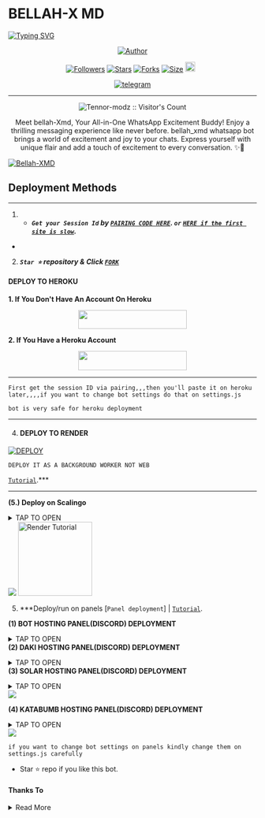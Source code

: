 # BELLAH-X MD

<a href="https://git.io/typing-svg"><img src="https://readme-typing-svg.demolab.com?font=Black+Ops+One&size=50&pause=1000&color=1BAFBAFF&center=true&width=910&height=100&lines=THANKS FOR CHOOSING +BELLAH-XMD;MULTI+DEVICE+WHATSAPP+BOT;CREATED+BY+GIDDY+TENNOR;RELEASED+12.12.2024" alt="Typing SVG" /></a>




<p align="center">
<a href="https://github.com/Tennor-modz"><img title="Author" src="https://i.imgur.com/Q3XajKe.jpeg?style=for-the-badge&logo=github"></a>


  <p align="center">
<a href="https://github.com/Tennor-modz/followers"><img title="Followers" src="https://img.shields.io/github/followers/Tennor-modz?color=blue&style=flat-square"></a>
<a href="https://github.com/Tennor-modz/Bellah-XMD/stargazers/"><img title="Stars" src="https://img.shields.io/github/stars/Tennor-modz/Bellah-XMD?color=blue&style=flat-square"></a>
<a href="https://github.com/Tennor-modz/Bellah-XMD/network/members"><img title="Forks" src="https://img.shields.io/github/forks/Tennor-modz/Bellah-XMD?color=blue&style=flat-square"></a>
<a href="https://github.com/Tennor-modz/Bellah-XMD/"><img title="Size" src="https://img.shields.io/github/repo-size/Tennor-modz/Bellah-XMD?style=flat-square&color=green"></a>
<a href="https://github.com/Tennor-modz/Bellah-XMD/graphs/commit-activity"><img height="20" src="https://img.shields.io/badge/Maintained%3F-yes-green.svg"></a>&nbsp;&nbsp;
</p>
<p align='center'>
</p>
   
<p align="center">

  <a aria-label="Join our chats" href="https://chat.whatsapp.com/Hs0AwkOaFzbGi5sjicdeTR" target="_blank">
    <img alt="telegram" src="https://img.shields.io/badge/Join Group-25D366?style=for-the-badge&logo=telegram&logoColor=white" />
  </a>
 

---


 <p align="center"><img src="https://profile-counter.glitch.me/{Bellah-XMD}/count.svg" alt="Tennor-modz :: Visitor's Count" old_src="https://profile-counter.glitch.me/{Tennor-modz}/count.svg" /></p>


  <p align="center"> Meet bellah-Xmd, Your All-in-One WhatsApp Excitement Buddy! Enjoy a thrilling messaging experience like never before. bellah_xmd whatsapp bot brings a world of excitement and joy to your chats. Express yourself with unique flair and add a touch of excitement to every conversation. ✨🤖 </p
  
  <a href="https://github.com/Tennor-modz/SUHAIL-XMD/fork"><img title="Bellah-XMD" src="https://img.shields.io/badge/FORK-Bellah XMD-h?color=blue&style=for-the-badge&logo=stackshare"></a>


 

 
## Deployment Methods
---

1. - ***`Get your Session Id` by  [`PAIRING CODE HERE`](https://xmd-pair-2.onrender.com). `or` [`HERE if the first site is slow`](https://xmd-pair-code.onrender.com).***
-


2.  ***`Star ⭐` repository & Click [`FORK`](https://github.com/Tennor-modz/bellah-XMD/fork)***

   #### DEPLOY TO HEROKU 
**1. If You Don't Have An Account On Heroku**
    <br>
<p align="center"><a href="https://signup.heroku.com">
 <img src="https://img.shields.io/badge/Create%20Account%20Now-blue?style=for-the-badge&logo=heroku" width="220" height="38.45"/></a></p>

**2. If You Have a Heroku Account**
    <br>
<p align="center"><a href="https://dashboard.heroku.com/new?template=https%3A%2F%2Fgithub.com%2FTennor-modz%2FBellah-Xmd%3Ftab%3Dreadme-ov-file"> <img src="https://img.shields.io/badge/DEPLOY%20NOW-blue?style=for-the-badge&logo=heroku" width="220" height="38.45"/></a></p>


***

`First get the session ID via pairing,,,then you'll paste it on heroku later,,,,if you want to change bot settings do that on settings.js`

`bot is very safe for heroku deployment`

--------

4. #### DEPLOY TO RENDER

<a href='https://dashboard.render.com' target="_blank"><img alt='DEPLOY' src='https://img.shields.io/badge/RENDER-h?color=maroon&style=for-the-badge&logo=render'/></a></p>

`DEPLOY IT AS A BACKGROUND WORKER NOT WEB`

[`Tutorial`](https://youtu.be/bj59ynAaa3Y?si=cJpQPr1XaP7q-tDF).***

--------


**(5.) Deploy on Scalingo**
<details>
<summary>TAP TO OPEN</summary>
<a href="https://scalingo.com/"><img src="https://img.shields.io/badge/SIGNUP%20&%20DEPLOY-gold" alt="Scalingo Deploy" width="150"></a>
</details

<a><img src='https://i.imgur.com/LyHic3i.gif'/></a>
<a href="https://youtu.be/XAEvjrFIoiw?si=zdVjdtav3ZtsjTRz"><img src="https://img.shields.io/badge/WATCH%20SCALINGO%20TUTORIAL-red" alt="Render Tutorial" width="150"></a>
</details>


5.  ***Deploy/run on panels  [`Panel deployment`] | [`Tutorial`](https://youtu.be/ajaddRsPvsw?si=-UKgE092fNXRb_mm).

**(1) BOT HOSTING PANEL(DISCORD) DEPLOYMENT**
<details>
<summary>TAP TO OPEN</summary>
<a href="https://www.mediafire.com/file/61g9u21afhpzgzl/BELLAH_XMD%25282%2529.zip/file"><img src="https://img.shields.io/badge/DOWNLOAD%20FILES-yellow" alt="Rainhost Files" width="150"></a>
  
<a href="https://bot-hosting.net/?aff=1259151615210819614"><img src="https://img.shields.io/badge/SIGNUP%20&%20DEPLOY-gold" alt="Scalingo Deploy" width="150"></a>
</details


**(2) DAKI HOSTING PANEL(DISCORD) DEPLOYMENT**
<details>
<summary>TAP TO OPEN</summary>
<a href="https://www.mediafire.com/file/61g9u21afhpzgzl/BELLAH_XMD%25282%2529.zip/file"><img src="https://img.shields.io/badge/DOWNLOAD%20FILES-yellow" alt="Rainhost Files" width="150"></a>
  
<a href="https://daki.cc/?aff=1259151615210819614"><img src="https://img.shields.io/badge/SIGNUP%20&%20DEPLOY-gold" alt="Scalingo Deploy" width="150"></a>
</details


**(3) SOLAR HOSTING PANEL(DISCORD) DEPLOYMENT**
<details>
<summary>TAP TO OPEN</summary>
<a href="https://www.mediafire.com/file/61g9u21afhpzgzl/BELLAH_XMD%25282%2529.zip/file"><img src="https://img.shields.io/badge/DOWNLOAD%20FILES-yellow" alt="Rainhost Files" width="150"></a>
  
 <a href="https://solarhosting.cc/?aff=1259151615210819614"><img src="https://img.shields.io/badge/SIGNUP%20&%20DEPLOY-gold" alt="Scalingo Deploy" width="150"></a>
</details


<a><img src='https://i.imgur.com/LyHic3i.gif'/></a>


**(4) KATABUMB HOSTING PANEL(DISCORD) DEPLOYMENT**
<details>
<summary>TAP TO OPEN</summary>
<a href="https://www.mediafire.com/file/61g9u21afhpzgzl/BELLAH_XMD%25282%2529.zip/file"><img src="https://img.shields.io/badge/DOWNLOAD%20FILES-yellow" alt="Rainhost Files" width="150"></a>
  
 <a href="https://katabump.com/en/"><img src="https://img.shields.io/badge/SIGNUP%20&%20DEPLOY-gold" alt="Scalingo Deploy" width="150"></a>
</details


<a><img src='https://i.imgur.com/LyHic3i.gif'/></a>

`if you want to change bot settings on panels kindly change them on settings.js carefully`


- Star ⭐ repo if you like this bot.





#### Thanks To

<details close>
<summary>Read More</summary>

<br>

* [`Tylor`](https://github.com/Dark-Xploit) for the un ending support to make this repo alive
* [`DGXeon`](https://github.com/DGXeon) the founder of the bot base
* [`GiddyTennor`](https://github.com/Dark-Xploit) the developer of Bellah Xmd 

 </details>

